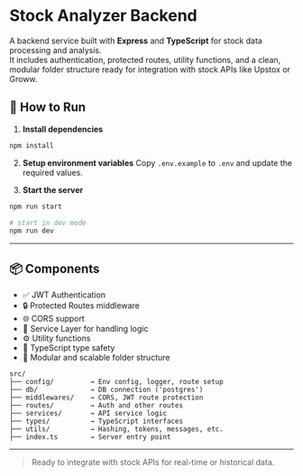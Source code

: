 # Stock Analyzer Backend

A backend service built with **Express** and **TypeScript** for stock data processing and analysis.  
It includes authentication, protected routes, utility functions, and a clean, modular folder structure ready for integration with stock APIs like Upstox or Groww.

## 🔧 How to Run

1. **Install dependencies**
```bash
npm install
````

2. **Setup environment variables**
   Copy `.env.example` to `.env` and update the required values.

3. **Start the server**

```bash
npm run start

# start in dev mode
npm run dev
```

---

## 📦 Components

* ✅ JWT Authentication
* 🔒 Protected Routes middleware
* 🌐 CORS support
* 🧩 Service Layer for handling logic
* ⚙️ Utility functions
* 🧾 TypeScript type safety
* 📁 Modular and scalable folder structure

```
src/
├── config/         → Env config, logger, route setup
├── db/             → DB connection ('postgres')
├── middlewares/    → CORS, JWT route protection
├── routes/         → Auth and other routes
├── services/       → API service logic
├── types/          → TypeScript interfaces
├── utils/          → Hashing, tokens, messages, etc.
├── index.ts        → Server entry point
```

---

> Ready to integrate with stock APIs for real-time or historical data.

